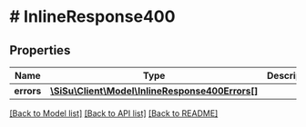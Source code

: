 # # InlineResponse400

## Properties

Name | Type | Description | Notes
------------ | ------------- | ------------- | -------------
**errors** | [**\SiSu\Client\Model\InlineResponse400Errors[]**](InlineResponse400Errors.md) |  | [optional] 

[[Back to Model list]](../../README.md#documentation-for-models) [[Back to API list]](../../README.md#documentation-for-api-endpoints) [[Back to README]](../../README.md)


